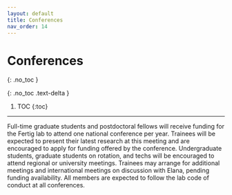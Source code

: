 ```yaml
---
layout: default
title: Conferences
nav_order: 14
---
```


# Conferences
{: .no_toc }

{: .no_toc .text-delta }

1. TOC
{:toc}

---

Full-time graduate students and postdoctoral fellows will receive funding for the Fertig lab to attend one national conference per year. Trainees will be expected to present their latest research at this meeting and are encouraged to apply for funding offered by the conference. Undergraduate students, graduate students on rotation, and techs will be encouraged to attend regional or university meetings. Trainees may arrange for additional meetings and international meetings on discussion with Elana, pending funding availability. All members are expected to follow the lab code of conduct at all conferences.

<!-- just_the_docs:
  # Define which collections are used in just-the-docs
  collections:
    # Reference the "tests" collection
    tests:
      # Give the collection a name
      name: Tests
      # Exclude the collection from the navigation
      # Supports true or false (default)
      # nav_exclude: true
      # Fold the collection in the navigation
      # Supports true or false (default)
      # nav_fold: true  # note: this option is new in v0.4
      # Exclude the collection from the search
      # Supports true or false (default)
      # search_exclude: true -->
